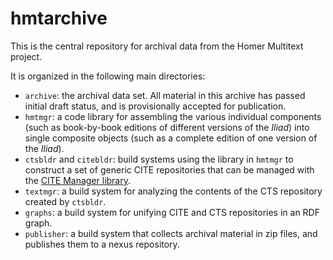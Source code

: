 # hmtarchive #

This is the central repository for archival data from the Homer Multitext project.

It is organized in the following main directories:

- `archive`:  the archival data set.  All material in this archive has passed initial draft status, and is provisionally accepted for publication.
- `hmtmgr`:  a code library for assembling the various individual components (such as book-by-book editions of different versions of the *Iliad*) into single composite objects (such as a complete edition of one version of the *Iliad*).
- `ctsbldr` and `citebldr`:  build systems using the library in `hmtmgr` to construct a set of generic CITE repositories that can be managed with the [CITE Manager library](http://cite-architecture.github.io/citemgr/).
- `textmgr`: a build system for analyzing the contents of the CTS repository created by `ctsbldr`.  
- `graphs`:  a build system for unifying CITE and CTS repositories in an RDF graph.
- `publisher`:  a build system that collects archival material in zip files, and publishes them to a nexus repository.

